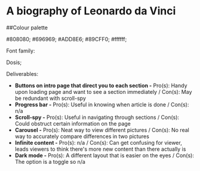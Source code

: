 # A biography of Leonardo da Vinci

##Colour palette

#808080;
#696969;
#ADD8E6;
#89CFF0;
#ffffff;

Font family:

Dosis;

Deliverables:

- **Buttons on intro page that direct you  to each section -** Pro(s): Handy upon loading page and want to see a section immediately / Con(s): May be redundant with scroll-spy
- **Progress bar -** Pro(s): Useful in knowing when article is done / Con(s): n/a
- **Scroll-spy -** Pro(s): Useful in navigating through sections / Con(s): Could obstruct certain information on the page
- **Carousel -** Pro(s): Neat way to view different pictures / Con(s): No real way to accurately compare differences in two pictures
- **Infinite content -** Pro(s): n/a / Con(s): Can get confusing for viewer, leads viewers to think there's more new content than there actually is
- **Dark mode -** Pro(s): A different layout that is easier on the eyes / Con(s): The option is a toggle so n/a
